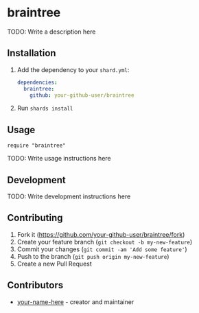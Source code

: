 # braintree

TODO: Write a description here

## Installation

1. Add the dependency to your `shard.yml`:

   ```yaml
   dependencies:
     braintree:
       github: your-github-user/braintree
   ```

2. Run `shards install`

## Usage

```crystal
require "braintree"
```

TODO: Write usage instructions here

## Development

TODO: Write development instructions here

## Contributing

1. Fork it (<https://github.com/your-github-user/braintree/fork>)
2. Create your feature branch (`git checkout -b my-new-feature`)
3. Commit your changes (`git commit -am 'Add some feature'`)
4. Push to the branch (`git push origin my-new-feature`)
5. Create a new Pull Request

## Contributors

- [your-name-here](https://github.com/your-github-user) - creator and maintainer
